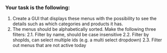 ### Your task is the following:

1. Create a GUI that displays these menus with the possibility to see the details such as which categories and products it has.
2. The menus should be alphabetically sorted. Make the following three filters:
   2.1. Filter by name, should be case insensitive
   2.2. Filter by shopIds, can select multiple ids (e.g. a multi select dropdown)
   2.3. Filter out menus that are not active today
